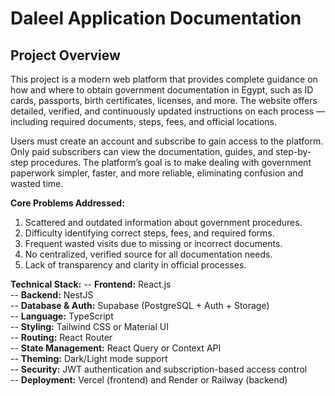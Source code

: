 # Daleel Application Documentation

## Project Overview
This project is a modern web platform that provides complete guidance on how and where to obtain government documentation in Egypt, such as ID cards, passports, birth certificates, licenses, and more.
The website offers detailed, verified, and continuously updated instructions on each process — including required documents, steps, fees, and official locations.

Users must create an account and subscribe to gain access to the platform.
Only paid subscribers can view the documentation, guides, and step-by-step procedures.
The platform’s goal is to make dealing with government paperwork simpler, faster, and more reliable, eliminating confusion and wasted time.

**Core Problems Addressed:**
1. Scattered and outdated information about government procedures.
2. Difficulty identifying correct steps, fees, and required forms.
3. Frequent wasted visits due to missing or incorrect documents.
4. No centralized, verified source for all documentation needs.
5. Lack of transparency and clarity in official processes.

**Technical Stack:**
  -- **Frontend:** React.js  
  -- **Backend:** NestJS  
  -- **Database & Auth:** Supabase (PostgreSQL + Auth + Storage)  
  -- **Language:** TypeScript  
  -- **Styling:** Tailwind CSS or Material UI  
  -- **Routing:** React Router  
  -- **State Management:** React Query or Context API  
  -- **Theming:** Dark/Light mode support  
  -- **Security:** JWT authentication and subscription-based access control  
  -- **Deployment:** Vercel (frontend) and Render or Railway (backend)
